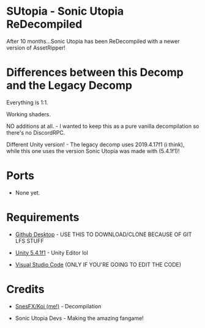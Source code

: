 # SUtopia - Sonic Utopia ReDecompiled

After 10 months...Sonic Utopia has been ReDecompiled with a newer version of AssetRipper!

# Differences between this Decomp and the Legacy Decomp

Everything is 1:1.

Working shaders.

NO additions at all. - I wanted to keep this as a pure vanilla decompilation so there's no DiscordRPC.

Different Unity version! - The legacy decomp uses 2019.4.17f1 (i think), while this one uses the version Sonic Utopia was made with (5.4.1f1)!

# Ports

* None yet.

# Requirements

* [Github Desktop](https://desktop.github.com/) - USE THIS TO DOWNLOAD/CLONE BECAUSE OF GIT LFS STUFF

* [Unity 5.4.1f1](https://unity.com/releases/editor/whats-new/5.4.1f1) - Unity Editor lol

* [Visual Studio Code](https://code.visualstudio.com) (ONLY IF YOU'RE GOING TO EDIT THE CODE)

# Credits

* [SnesFX/Koi (me!)](https://twitter.com/maybekoi_) - Decompilation

* Sonic Utopia Devs - Making the amazing fangame!
